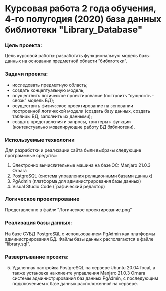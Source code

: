 # Курсовая работа 2 года обучения, 4-го полугодия (2020) база данных библиотеки "Library_Database"

### Цель проекта:
Цель курсовой работы: разработать функциональную модель базы данных на основании предметной области ”библиотеки”.
### Задачи проекта:
- исследовать предметную область;
- создать концептуальную модель;
- осуществить логическое проектирование (построить ”сущность - связь” модель БД);
- осуществить физическое проектирование на основании построенной логической модели (создать базу данных, создать таблицы БД, заполнить их данными);
- создать представления и запросы, триггеры и функции (контекстуально моделирующие работу БД библиотеки).

### Используемые технологии
Для разработки и реализации сайта были выбраны следующие
программные средства:
1) Электронно вычислительные машина на базе ОС: Manjaro 21.0.3 Ornara
2) PostgreSQL (система управления реляционными базами данных)
3) PgAdmin (платформа для администрирования базы данных)
4) Visual Studio Code (Графический редактор)

### Логическое проектирование
Представленно в файле "Логическое проектирование.png"

### Реализация базы данных:
На базе СУБД PostgreSQL с использованием PgAdmin как платформы администрирования БД. Файлы базы данных располагаются в файле "library.sql".

### Развертывание проекта:
5) Удаленная настройка PostgreSQL на сервере Ubuntu 20.04 focal, а также установка на клиенте управления Manjaro 21.0.3 Ornara системы администрирования баз данных PgAdmin, с последующим подключением к базе данных расположенной на сервере.
